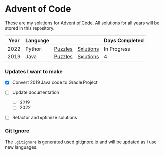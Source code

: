 # Advent of Code

These are my solutions for [Advent of Code](https://www.adventofcode.com/). All solutions for all years will be stored
in this repository.

| Year | Language |                                              |                   | Days Completed |
|------|----------|----------------------------------------------|-------------------|----------------|
| 2022 | Python   | [Puzzles](https://www.adventofcode.com/2022) | [Solutions](2022) | In Progress    |
| 2019 | Java     | [Puzzles](https://www.adventofcode.com/2019) | [Solutions](2019) | 4              |

### Updates I want to make

- [x] Convert 2019 Java code to Gradle Project
- [ ] Update documentation
  - [ ] 2019
  - [ ] 2022
- [ ] Refactor and optimize solutions


### Git Ignore

The `.gitignore` is generated used [gitignore.io](https://gitignore.io/) and will be updated as I use new languages.

